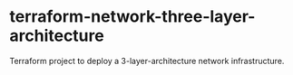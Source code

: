 # terraform-network-three-layer-architecture
Terraform project to deploy a 3-layer-architecture network infrastructure.
